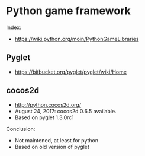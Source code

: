 # Python game framework 

Index:

* https://wiki.python.org/moin/PythonGameLibraries

## Pyglet

* https://bitbucket.org/pyglet/pyglet/wiki/Home

## cocos2d

* http://python.cocos2d.org/
* August 24, 2017: cocos2d 0.6.5 available.
* Based on pyglet 1.3.0rc1

Conclusion: 

* Not maintened, at least for python
* Based on old version of pyglet